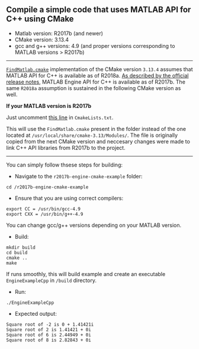 ## Compile a simple code that uses MATLAB API for C++ using CMake

* Matlab version: R2017b (and newer)  
* CMake version: 3.13.4  
* gcc and g++ versions: 4.9 (and proper versions corresponding  to MATLAB versions > R2017b)

***

[`FindMatlab.cmake`](https://cmake.org/cmake/help/v3.13/module/FindMatlab.html) implementation of the CMake version `3.13.4` assumes that MATLAB API for C++ is available as of R2018a. [As described by the official release notes](https://www.mathworks.com/help/matlab/release-notes.html?rntext=C%2B%2B&startrelease=R2015aSP1&endrelease=R2018b&groupby=release&sortby=descending&searchHighlight=C%2B%2B), MATLAB Engine API for C++ is available as of R2017b. The same `R2018a` assumption is sustained in the following CMake version as well. 

**If your MATLAB version is R2017b**

Just uncomment [this line](https://github.com/agahkarakuzu/r2017b-engine-cmake-example/blob/05713a658e053fecd60d90803dc28f0fef7b21fa/CMakeLists.txt#L5) in `CmakeLists.txt`.  

This will use the `FindMatlab.cmake` present in the folder instead of the one located at `/usr/local/share/cmake-3.13/Modules/`. The file is originally copied from the next CMake version and neccesary changes were made to link C++ API libraries from R2017b to the project. 

*** 

You can simply follow thsese steps for building: 

* Navigate to the `r2017b-engine-cmake-example` folder:

```
cd /r2017b-engine-cmake-example
```
* Ensure that you are using correct compilers:

```
export CC = /usr/bin/gcc-4.9
export CXX = /usr/bin/g++-4.9
```

You can change gcc/g++ versions depending on your MATLAB version.

* Build: 

```
mkdir build 
cd build 
cmake .. 
make 
```
If runs smoothly, this will build example and create an executable `EngineExampleCpp` in `/build` directory.

* Run:

```
./EngineExampleCpp
```

* Expected output:

```
Square root of -2 is 0 + 1.41421i
Square root of 2 is 1.41421 + 0i
Square root of 6 is 2.44949 + 0i
Square root of 8 is 2.82843 + 0i
```

